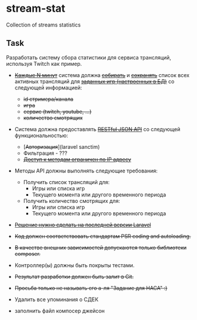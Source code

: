 # stream-stat
Collection of streams statistics

## Task
Разработать систему сбора статистики для сервиса трансляций, используя Twitch как пример.

 * [~~Каждые N минут~~](./app/Console/Kernel.php "line 28") система должна [~~собирать~~](./app/DataProviders/StreamDataProviderInterface.php "line 25") и 
 [~~сохранять~~](./database/migrations/2020_10_09_112333_create_streams_table.php) список всех активных трансляций для 
 [~~заданных игр (настроенных в БД)~~](./database/migrations/2020_10_09_112333_create_streams_table.php) со следующей информацией:
    * ~~id стримера/канала~~
    * ~~игра~~
    * ~~сервис (twitch, youtube, …)~~
    * ~~количество смотрящих~~

 * Система должна предоставлять [~~RESTful JSON API~~](./composer.json "apiator package") со следующей функциональностью:
    * [~~Авторизация~~](laravel sanctim)
    * Фильтрация - ???
    * [~~Доступ к методам ограничен по IP адресу~~](./app/Http/Middleware/IPAccess.php)

 * Методы API должны выполнять следующие требования:
    * Получить список трансляций для:
        * Игры или списка игр
        * Текущего момента или другого временного периода
    * Получить количество смотрящих для:
        * Игры или списка игр
        * Текущего момента или другого временного периода
 * [~~Решение нужно сделать на последней версии Laravel~~](./composer.json "version 8.9")
 * ~~Код должен соответствовать стандартам PSR coding and autoloading.~~
 * ~~В качестве внешних зависимостей допускаются только библиотеки composer.~~
 * Контроллер(ы) должны быть покрыты тестами.
 * ~~Результат разработки должен быть залит в Git.~~ 
 * ~~Просьба только не называть его а-ля "Задание для НАСА" :)~~
 
 * Удалить все упоминания о СДЕК
 * заполнить файл компосер джейсон
